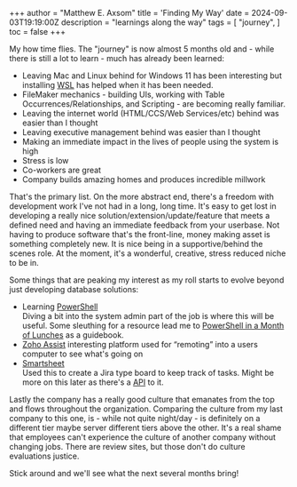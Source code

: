 +++
author = "Matthew E. Axsom"
title = 'Finding My Way'
date = 2024-09-03T19:19:00Z
description = "learnings along the way"
tags = [
    "journey",
]
toc = false
+++

My how time flies. The "journey" is now almost 5 months old and - while there is still a lot to learn - much has already been learned:
- Leaving Mac and Linux behind for Windows 11 has been interesting but installing [WSL](https://learn.microsoft.com/en-us/windows/wsl/install) has helped when it has been needed.
- FileMaker mechanics - building UIs, working with Table Occurrences/Relationships, and Scripting - are becoming really familiar.
- Leaving the internet world (HTML/CCS/Web Services/etc) behind was easier than I thought
- Leaving executive management behind was easier than I thought
- Making an immediate impact in the lives of people using the system is high
- Stress is low
- Co-workers are great
- Company builds amazing homes and produces incredible millwork

That's the primary list. On the more abstract end, there's a freedom with development work I've not had in a long, long time. It's easy to get lost in developing a really nice solution/extension/update/feature that meets a defined need and having an immediate feedback from your userbase. Not having to produce software that's the front-line, money making asset is something completely new. It is nice being in a supportive/behind the scenes role. At the moment, it's a wonderful, creative, stress reduced niche to be in.

Some things that are peaking my interest as my roll starts to evolve beyond just developing database solutions:
- Learning [PowerShell](https://learn.microsoft.com/en-us/powershell/scripting/overview?view=powershell-7.4)   
  Diving a bit into the system admin part of the job is where this will be useful. Some sleuthing for a resource lead me to [PowerShell in a Month of Lunches](https://www.manning.com/books/learn-powershell-in-a-month-of-lunches) as a guidebook.
- [Zoho Assist](https://www.zoho.com/assist/) interesting platform used for “remoting” into a users computer to see what's going on
- [Smartsheet](https://www.smartsheet.com/)   
  Used this to create a Jira type board to keep track of tasks. Might be more on this later as there's a [API](https://smartsheet.redoc.ly/) to it.

Lastly the company has a really good culture that emanates from the top and flows throughout the organization. Comparing the culture from my last company to this one, is - while not quite night/day - is definitely on a different tier maybe server different tiers above the other. It's a real shame that employees can't experience the culture of another company without changing jobs. There are review sites, but those don't do culture evaluations justice.

Stick around and we'll see what the next several months bring!